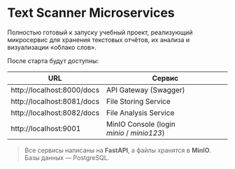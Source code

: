 # Text Scanner Microservices

Полностью готовый к запуску учебный проект, реализующий микросервис для хранения текстовых отчётов, 
их анализа и визуализации «облако слов».

После старта будут доступны:

| URL | Сервис |
|-----|--------|
| http://localhost:8000/docs | API Gateway (Swagger) |
| http://localhost:8081/docs | File Storing Service |
| http://localhost:8082/docs | File Analysis Service |
| http://localhost:9001 | MinIO Console (login *minio* / *minio123*) |

> Все сервисы написаны на **FastAPI**, а файлы хранятся в **MinIO**. Базы данных — PostgreSQL.
